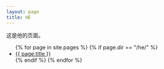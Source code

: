 ```yaml
---
layout: page
title: HE
---
```


这是他的页面。

<ul>
{% for page in site.pages %}
  {% if page.dir == "/he/" %}
    <li> <a href="{{ page.url | relative_url }}">{{ page.title }}</a> </li>
  {% endif %}
{% endfor %}
</ul>
